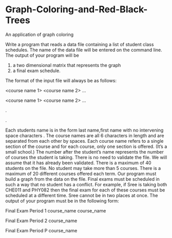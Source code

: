 # Graph-Coloring-and-Red-Black-Trees
An application of graph coloring

Write a program that reads a data file containing a list of student class schedules. The name of the data file will be entered on the command line. The output of your program will be 
1. a two dimensional matrix that represents the graph
2. a final exam schedule.

The format of the input file will always be as follows: 

<student name>  <N>  <course name 1>  <course name 2> … <course nameN> <return> 
  
<student name>  <K>  <course name 1> <course name 2> … <course nameK> <return> 
  
.
  
.

Each students name is in the form last name,first name with no intervening space characters . The course names are all 6 characters in length and are separated from each other by spaces.  Each course name refers to a single section of the course and for each course, only one section is offered. (It’s a small school.) The number after the student’s name represents the number of courses the student is taking. There is no need to validate the file. We will assume that it has already been validated. There is a maximum of 40 students on the file. No student may take more than 5 courses. There is a maximum of 20 different courses offered each term. Our program must build a graph from the data on the file. Final exams must be scheduled in such a way that no student has a conflict.  For example, if Sree is taking both CHE011 and PHY082 then the final exam for each of these courses must be scheduled at a different time. Sree cannot be in two places at once. The output of your program must be in the following form: 
  
Final Exam Period 1 course_name course_name 
  
Final Exam Period 2 course_name
  
Final Exam Period P course_name 
